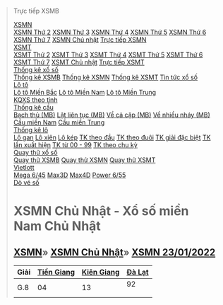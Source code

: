 >Trực tiếp XSMB</a></div></div><div class=menu-list><a href=/xsmn-xo-so-mien-nam.html title=XSMN class=menu-title>XSMN</a><span class=menu-icon></span><div class=menu-content><a href=/xsmn-thu-2.html title="XSMN Thứ 2" class=list-item>XSMN Thứ 2</a> <a href=/xsmn-thu-3.html title="XSMN Thứ 3" class=list-item>XSMN Thứ 3</a> <a href=/xsmn-thu-4.html title="XSMN Thứ 4" class=list-item>XSMN Thứ 4</a> <a href=/xsmn-thu-5.html title="XSMN Thứ 5" class=list-item>XSMN Thứ 5</a> <a href=/xsmn-thu-6.html title="XSMN Thứ 6" class=list-item>XSMN Thứ 6</a> <a href=/xsmn-thu-7.html title="XSMN Thứ 7" class=list-item>XSMN Thứ 7</a> <a href=/xsmn-chu-nhat-cn.html title="XSMN Chủ Nhật" class=list-item>XSMN Chủ nhật</a> <a href=/xsmn-truc-tiep.html title="Trực tiếp XSMN" class=list-item>Trực tiếp XSMN</a></div></div><div class=menu-list><a href=/xsmt-xo-so-mien-trung.html title=XSMT class=menu-title>XSMT</a> <span class=menu-icon></span><div class=menu-content><a href=/xsmt-thu-2.html title="XSMT Thứ 2" class=list-item>XSMT Thứ 2</a> <a href=/xsmt-thu-3.html title="XSMT Thứ 3" class=list-item>XSMT Thứ 3</a> <a href=/xsmt-thu-4.html title="XSMT Thứ 4" class=list-item>XSMT Thứ 4</a> <a href=/xsmt-thu-5.html title="XSMT Thứ 5" class=list-item>XSMT Thứ 5</a> <a href=/xsmt-thu-6.html title="XSMT Thứ 6" class=list-item>XSMT Thứ 6</a> <a href=/xsmt-thu-7.html title="XSMT Thứ 7" class=list-item>XSMT Thứ 7</a> <a href=/xsmt-chu-nhat-cn.html title="XSMT Chủ Nhật" class=list-item>XSMT Chủ nhật</a> <a href=/xsmt-truc-tiep.html title="Trực tiếp XSMT" class=list-item>Trực tiếp XSMT</a></div></div><div class=menu-list><a href=/thong-ke-xo-so.html title="Thống Kê Xổ Số" class=menu-title>Thống kê xổ số</a> <span class=menu-icon></span><div class=menu-content><a href=/thong-ke-xsmb-c2579-article.html title="Thống kê XSMB" class=list-item>Thống kê XSMB</a> <a href=/thong-ke-xsmn-c2581-article.html title="Thống kê XSMN" class=list-item>Thống kê XSMN</a> <a href=/thong-ke-xsmt-c2582-article.html title="Thống kê XSMT" class=list-item>Thống kê XSMT</a> <a href=/tin-tuc/tin-tuc-c2583-article.html title="Tin xổ số" class=list-item>Tin tức xổ số</a></div></div><div class=menu-list><a href=/lo-to-mien-bac/ket-qua-lo-to-mien-bac.html title="Lô Tô" class=menu-title>Lô tô</a> <span class=menu-icon></span><div class=menu-content><a href=/lo-to-mien-bac/ket-qua-lo-to-mien-bac.html title="Lô tô miền Bắc" class=list-item>Lô tô Miền Bắc</a> <a href=/lo-to-mien-nam/ket-qua-lo-to-mien-nam.html title="Lô tô miền Nam" class=list-item>Lô tô Miền Nam</a> <a href=/lo-to-mien-trung/ket-qua-lo-to-mien-trung.html title="Lô tô miền Trung" class=list-item>Lô tô Miền Trung</a></div></div><div class=menu-list><a href=/xo-so-theo-dai.html title="KQXS theo tỉnh" class=menu-title>KQXS theo tỉnh</a></div><div class=menu-list><a href=/cau-mien-bac/cau-bach-thu.html title="Thống kê cầu" class=menu-title>Thống kê cầu</a> <span class=menu-icon></span><div class=menu-content><a href=/cau-mien-bac/cau-bach-thu.html title="Cầu Bạch thủ" class=list-item>Bạch thủ (MB)</a> <a href=/cau-mien-bac/cau-lat-lien-tuc.html title="Cầu Lật liên tục" class=list-item>Lật liên tục (MB)</a> <a href=/cau-mien-bac/cau-ve-ca-cap.html title="Cầu Về cả cặp" class=list-item>Về cả cặp (MB)</a> <a href=/cau-mien-bac/cau-ve-nhieu-nhay.html title="Cầu Về nhiều nháy" class=list-item>Về nhiều nháy (MB)</a> <a href=/cau-mien-nam.html title="Cầu miền Nam" class=list-item>Cầu miền Nam</a> <a href=/cau-mien-trung.html title="Cầu miền Trung" class=list-item>Cầu miền Trung</a></div></div><div class=menu-list><a href=/thong-ke-lo-gan.html title="Thống kê lô" class=menu-title>Thống kê lô</a> <span class=menu-icon></span><div class=menu-content><a href=/thong-ke-lo-gan.html title="Lô gan" class=list-item>Lô gan</a> <a href=/thong-ke-lo-xien.html title="Lô xiên" class=list-item>Lô xiên</a> <a href=/thong-ke-lo-kep.html title="Lô kép" class=list-item>Lô kép</a> <a href=/thong-ke-dau.html title="TK đầu" class=list-item>TK theo đầu</a> <a href=/thong-ke-duoi.html title="TK đuôi" class=list-item>TK theo đuôi</a> <a href=/thong-ke-giai-dac-biet.html title="TK giải đặc biệt" class=list-item>TK giải đặc biệt</a> <a href=/thong-ke-tan-suat.html title="TK lần xuất hiện" class=list-item>TK lần xuất hiện</a> <a href=/thong-ke-00-99.html title="TK 00-99" class=list-item>TK từ 00 - 99</a> <a href=/thong-ke-theo-chu-ky.html title="TK chu kỳ" class=list-item>TK theo chu kỳ</a></div></div><div class=menu-list><a href=/quay-thu-xo-so.html title="Quay thử" class=menu-title>Quay thử xổ số</a> <span class=menu-icon></span><div class=menu-content><a href=/quay-thu-xo-so-mien-bac.html title="Quay thử miền Bắc" class=list-item>Quay thử XSMB</a> <a href=/quay-thu-xo-so-mien-nam.html title="Quay thử miền Nam" class=list-item>Quay thử XSMN</a> <a href=/quay-thu-xo-so-mien-trung.html title="Quay thử miền Trung" class=list-item>Quay thử XSMT</a></div></div><div class=menu-list><a href=/xo-so-vietlott title=Vietlott class=menu-title>Vietlott</a> <span class=menu-icon></span><div class=menu-content><a href=/xs-mega-xo-so-mega-645.html title="XS Mega 6/45" class=list-item>Mega 6/45</a> <a href=/xo-so-max3d.html title="XS Max 3D" class=list-item>Max3D</a> <a href=/xo-so-max4d.html title="XS Max 4D" class=list-item>Max4D</a> <a href=/xs-power-xo-so-power-655.html title="Power 6/55" class=list-item>Power 6/55</a></div></div><div class=menu-list><a href=/do-so-trung.html title="Dò vé số" class=menu-title>Dò vé số</a></div></div></div><div class=main-content><div class=container><div class="row margin-b"><div class="col-xs-12 col-sm-12 col-md-6"><div class=row><div class=col-xs-12><div class=block id=mn_kqngay_30012022 style=display:none><div class=block-main-heading id=mnLiveTitle></div></div><div class=block id=mn_kqngay_23012022><div class=block-main-heading><h1>XSMN Chủ Nhật - Xổ số miền Nam Chủ Nhật</h1></div><div class=list-link><h2 class=class-title-list-link><a href=/xsmn-xo-so-mien-nam.html title="Kết quả xổ số Miền Nam" class=u-line>XSMN</a><span>»</span> <a href=/xsmn-chu-nhat-cn.html title="Xổ số Miền Nam Chủ Nhật" class=u-line>XSMN Chủ Nhật</a><span>»</span> <a href=/xsmn-23-01-2022.html title="Xổ số Miền Nam ngày  23/01/2022" class=u-line>XSMN 23/01/2022</a></h2></div><div class=block-main-content><table class="table table-bordered table-striped table-xsmn text-table livetn3"><thead><tr><th class=text-center>Giải<th class=text-center><a href=/xstg-xo-so-tien-giang.html title="Xổ số Tiền Giang">Tiền Giang</a><th class=text-center><a href=/xskg-xo-so-kien-giang.html title="Xổ số Kiên Giang">Kiên Giang</a><th class=text-center><a href=/xsdl-xo-so-da-lat.html title="Xổ số Đà Lạt">Đà Lạt</a><tbody><tr><td>G.8<td class=tn_prize><span class="special-prize-lg div-horizontal">04</span><td class=tn_prize><span class="special-prize-lg div-horizontal">13</span><td class=tn_prize><span class="special-prize-lg div-horizontal">92</span>
